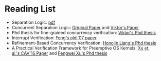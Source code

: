 Reading List 
===============

* Separation Logic: [pdf](https://www.cs.cmu.edu/~jcr/seplogic.pdf)
* Concurrent Separation Logic: [Original Paper](www0.cs.ucl.ac.uk/staff/p.ohearn/papers/concurrency.pdf) and [Viktor's Paper](https://people.mpi-sws.org/~viktor/papers/mfps2011-cslsound.pdf)
* Phd thesis for fine-grained concurrency verification: [Viktor's Phd thesis](http://www.cl.cam.ac.uk/techreports/UCAM-CL-TR-726.html)
* Interrupt Verification: [Feng's pldi'07 paper](http://staff.ustc.edu.cn/~xyfeng/research/publications/AIM/aimjar.pdf)
* Refinement-Based Concurrency Verification: [Hongjin Liang's Phd thesis](http://staff.ustc.edu.cn/~lhj1018/paper/thesis/Liang_Chinese20140527.pdf)
* A Practical Verification Framework for Preemptive OS Kernels: [Xu et. al.'s CAV'16 Paper](http://staff.ustc.edu.cn/~fuming/research/certiucos/) and [Fengwei Xu's Phd thesis](http://staff.ustc.edu.cn/~fuming/papers/thesis-xfw.pdf)
